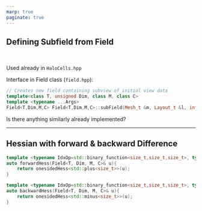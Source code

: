 ```yaml
---
marp: true
paginate: true
---
```

<!-- theme: gaia -->
## Defining Subfield from Field
<br/>

Used already in `HaloCells.hpp`

Interface in Field class (`field.hpp`):
```C++
// Creates new field containing subview of initial view data
template<class T, unsigned Dim, class M, class C>                                            
template <typename ...Args>                                                                  
Field<T,Dim,M,C> Field<T,Dim,M,C>::subField(Mesh_t &m, Layout_t &l, int nghost, Args... args);
```

Is there anything similarly already implemented?

---
## Hessian with forward & backward Difference


```C++
template <typename IdxOp=std::binary_function<size_t,size_t,size_t>, typename T, unsigned Dim, class M, class C>
auto forwardHess(Field<T, Dim, M, C>& u){
    return onesidedHess<std::plus<size_t>>(u);
}

template <typename IdxOp=std::binary_function<size_t,size_t,size_t>, typename T, unsigned Dim, class M, class C>
auto backwardHess(Field<T, Dim, M, C>& u){
    return onesidedHess<std::minus<size_t>>(u);
}        
```